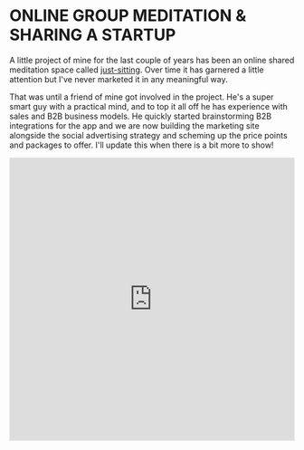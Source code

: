 # ONLINE GROUP MEDITATION & SHARING A STARTUP

A little project of mine for the last couple of years has been an online shared meditation space called [just-sitting](https://just-sitting.io). Over time it has garnered a little attention but I've never marketed it in any meaningful way.

That was until a friend of mine got involved in the project. He's a super smart guy with a practical mind, and to top it all off he has experience with sales and B2B business models. He quickly started brainstorming B2B integrations for the app and we are now building the marketing site alongside the social advertising strategy and scheming up the price points and packages to offer. I'll update this when there is a bit more to show!

<iframe width="100%" height="500" src="https://just-sitting.io" title="Just Sitting" frameborder="0"></iframe>